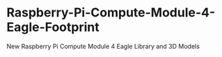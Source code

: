 # Raspberry-Pi-Compute-Module-4-Eagle-Footprint
New Raspberry Pi Compute Module 4 Eagle Library and 3D Models
